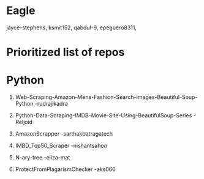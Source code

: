 # Eagle
jayce-stephens, ksmit152, qabdul-9, epeguero8311, 

# Prioritized list of repos
# Python
1. Web-Scraping-Amazon-Mens-Fashion-Search-Images-Beautiful-Soup-Python   -rudrajikadra

2. Python-Data-Scraping-IMDB-Movie-Site-Using-BeautifulSoup-Series   -Reljoid

3. AmazonScrapper       -sarthakbatragatech
4. IMBD_Top50_Scraper   -nishantsahoo
5. N-ary-tree           -eliza-mat
6. ProtectFromPlagarismChecker   -aks060
